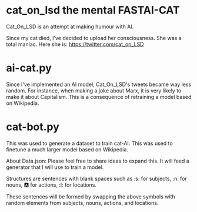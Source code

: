 # cat_on_lsd the mental FASTAI-CAT
Cat_On_LSD is an attempt at making humour with AI.

Since my cat died, I've decided to upload her consciousness. She was a total maniac. Here she is: https://twitter.com/cat_on_LSD

# ai-cat.py
Since I've implemented an AI model, Cat_On_LSD's tweets became way less random. For instance, when making a joke about Marx, it is very likely to make it about Capitalism. This is a consequence of retraining a model based on  Wikipedia.

# cat-bot.py 
This was used to generate a dataset to train cat-AI. This was used to finetune a much larger model based on Wikipedia.

About Data.json:
Please feel free to share ideas to expand this. It will feed a generator that I will use to train a model.

Structures are sentences with blank spaces such as :s: for subjects, :n: for nouns, :a: for actions, :l: for locations.

These sentences will be formed by swapping the above symbols with random elements from subjects, nouns, actions, and locations.
